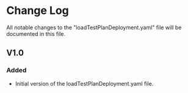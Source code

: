 # Change Log

All notable changes to the "loadTestPlanDeployment.yaml" file will be documented in this file.

## V1.0

### Added
- Initial version of the loadTestPlanDeployment.yaml file.

